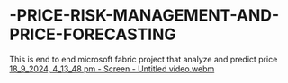 # -PRICE-RISK-MANAGEMENT-AND-PRICE-FORECASTING
This is end to end microsoft fabric project that analyze and predict price  
[18_9_2024, 4_13_48 pm - Screen - Untitled video.webm](https://github.com/user-attachments/assets/2d5f3bff-f8a2-4b4b-8429-ae5ed53f9c91)
